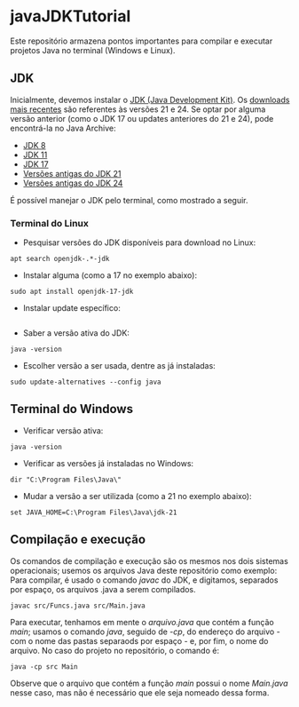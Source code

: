 # javaJDKTutorial
Este repositório armazena pontos importantes para compilar e executar projetos Java no terminal (Windows e Linux).
## JDK
Inicialmente, devemos instalar o [JDK (Java Development Kit)](https://pt.wikipedia.org/wiki/Java_Development_Kit). Os [downloads mais recentes](https://www.oracle.com/br/java/technologies/downloads/) são referentes às versões 21 e 24. Se optar por alguma versão anterior (como o JDK 17 ou updates anteriores do 21 e 24), pode encontrá-la no Java Archive:
* [JDK 8](https://www.oracle.com/br/java/technologies/javase/javase8-archive-downloads.html)
* [JDK 11](https://www.oracle.com/java/technologies/javase/jdk11-archive-downloads.html)
* [JDK 17](https://www.oracle.com/java/technologies/javase/jdk17-archive-downloads.html)
* [Versões antigas do JDK 21](https://www.oracle.com/java/technologies/javase/jdk21-archive-downloads.html)
* [Versões antigas do JDK 24](https://www.oracle.com/java/technologies/javase/jdk24-archive-downloads.html)

É possível manejar o JDK pelo terminal, como mostrado a seguir.

### Terminal do Linux
* Pesquisar versões do JDK disponíveis para download no Linux:
```
apt search openjdk-.*-jdk
```


* Instalar alguma (como a 17 no exemplo abaixo):
```
sudo apt install openjdk-17-jdk
```


* Instalar update específico:
```

```


* Saber a versão ativa do JDK:
```
java -version
```

* Escolher versão a ser usada, dentre as já instaladas:
```
sudo update-alternatives --config java
```

## Terminal do Windows
* Verificar versão ativa:
```
java -version
```
  
* Verificar as versões já instaladas no Windows:
```
dir "C:\Program Files\Java\"
```

* Mudar a versão a ser utilizada (como a 21 no exemplo abaixo):
```
set JAVA_HOME=C:\Program Files\Java\jdk-21
```

## Compilação e execução
Os comandos de compilação e execução são os mesmos nos dois sistemas operacionais; usemos os arquivos Java deste repositório como exemplo:
Para compilar, é usado o comando *javac* do JDK, e digitamos, separados por espaço, os arquivos .java a serem compilados.
```
javac src/Funcs.java src/Main.java
```
Para executar, tenhamos em mente o *arquivo.java* que contém a função *main*; usamos o comando *java*, seguido de *-cp*, do endereço do arquivo - com o nome das pastas separaods por espaço - e, por fim, o nome do arquivo. No caso do projeto no repositório, o comando é:
```
java -cp src Main
```
Observe que o arquivo que contém a função *main* possui o nome *Main.java* nesse caso, mas não é necessário que ele seja nomeado dessa forma.
